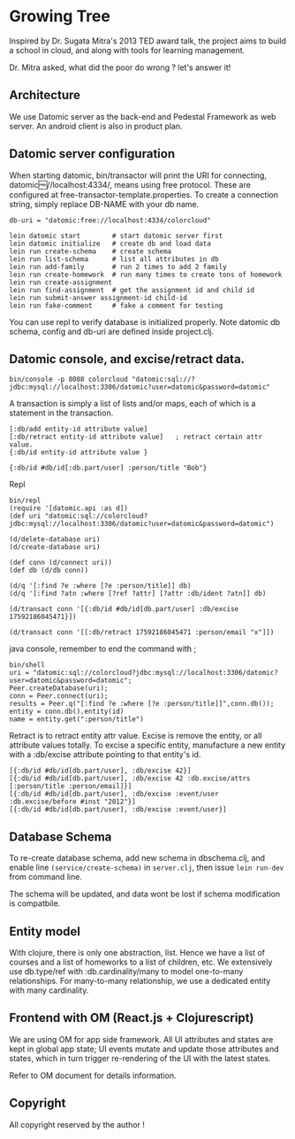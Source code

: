 # Growing Tree

Inspired by Dr. Sugata Mitra's 2013 TED award talk, the project aims to build a school in cloud, and along with tools for learning management.

Dr. Mitra asked, what did the poor do wrong ? let's answer it!


## Architecture

We use Datomic server as the back-end and Pedestal Framework as web server. An android client is also in product plan.

## Datomic server configuration

When starting datomic, bin/transactor will print the URI for connecting,
datomic:free://localhost:4334/<DB-NAME>, means using free protocol. These are configured at free-transactor-template.properties.
To create a connection string, simply replace DB-NAME with your db name.

    db-uri = "datomic:free://localhost:4334/colorcloud"

    lein datomic start        # start datomic server first
    lein datomic initialize   # create db and load data
    lein run create-schema    # create schema
    lein run list-schema      # list all attributes in db
    lein run add-family       # run 2 times to add 2 family
    lein run create-homework  # run many times to create tons of homework
    lein run create-assignment
    lein run find-assignment  # get the assignment id and child id
    lein run submit-answer assignment-id child-id
    lein run fake-comment     # fake a comment for testing

You can use repl to verify database is initialized properly. Note datomic db schema, config and db-uri are defined inside project.clj.

## Datomic console, and excise/retract data.
    
    bin/console -p 8088 colorcloud "datomic:sql://?jdbc:mysql://localhost:3306/datomic?user=datomic&password=datomic"

A transaction is simply a list of lists and/or maps, each of which is a statement in the transaction.

    [:db/add entity-id attribute value]
    [:db/retract entity-id attribute value]   ; retract certain attr value.
    {:db/id entity-id attribute value }

    {:db/id #db/id[:db.part/user] :person/title "Bob"}

Repl

    bin/repl
    (require '[datomic.api :as d])
    (def uri "datomic:sql://colorcloud?jdbc:mysql://localhost:3306/datomic?user=datomic&password=datomic")

    (d/delete-database uri)
    (d/create-database uri)

    (def conn (d/connect uri))
    (def db (d/db conn))

    (d/q '[:find ?e :where [?e :person/title]] db)
    (d/q '[:find ?atn :where [?ref ?attr] [?attr :db/ident ?atn]] db)

    (d/transact conn '[{:db/id #db/id[db.part/user] :db/excise 17592186045471}])

    (d/transact conn '[[:db/retract 17592186045471 :person/email "x"]])

java console, remember to end the command with ;
    
    bin/shell
    uri = "datomic:sql://colorcloud?jdbc:mysql://localhost:3306/datomic?user=datomic&password=datomic";
    Peer.createDatabase(uri);
    conn = Peer.connect(uri);
    results = Peer.q("[:find ?e :where [?e :person/title]]",conn.db());
    entity = conn.db().entity(id)
    name = entity.get(":person/title")

Retract is to retract entity attr value.
Excise is remove the entity, or all attribute values totally.
To excise a specific entity, manufacture a new entity with a :db/excise attribute pointing to that entity's id. 
    
    [{:db/id #db/id[db.part/user], :db/excise 42}]
    [{:db/id #db/id[db.part/user], :db/excise 42 :db.excise/attrs [:person/title :person/email]}]
    [{:db/id #db/id[db.part/user], :db/excise :event/user :db.excise/before #inst "2012"}]
    [{:db/id #db/id[db.part/user], :db/excise :event/user}]


## Database Schema

To re-create database schema, add new schema in dbschema.clj, and enable line 
`(service/create-schema)` in `server.clj`, then issue `lein run-dev` from command line.

The schema will be updated, and data wont be lost if schema modification is compatbile.

## Entity model

With clojure, there is only one abstraction, list. Hence we have a list of courses and a list of homeworks to a list of children, etc. We extensively use db.type/ref with :db.cardinality/many to model one-to-many relationships. For many-to-many relationship, we use a dedicated entity with many cardinality.


## Frontend with OM (React.js + Clojurescript)

We are using OM for app side framework. All UI attributes and states are kept in global app state; UI events mutate and update those attributes and states, which in turn trigger re-rendering of the UI with the latest states.

Refer to OM document for details information.

## Copyright

All copyright reserved by the author !
